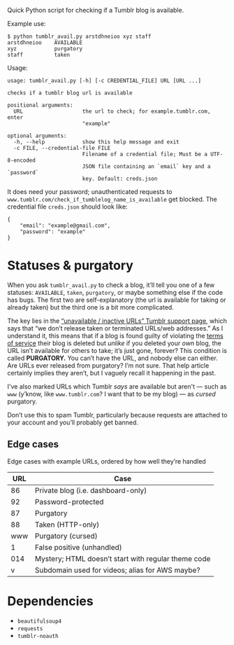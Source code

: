 Quick Python script for checking if a Tumblr blog is available.

Example use:

    $ python tumblr_avail.py arstdhneioo xyz staff
    arstdhneioo    AVAILABLE
    xyz            purgatory
    staff          taken

Usage:

    usage: tumblr_avail.py [-h] [-c CREDENTIAL_FILE] URL [URL ...]

    checks if a tumblr blog url is available

    positional arguments:
      URL                   the url to check; for example.tumblr.com, enter
                            "example"

    optional arguments:
      -h, --help            show this help message and exit
      -c FILE, --credential-file FILE
                            Filename of a credential file; Must be a UTF-8-encoded
                            JSON file containing an `email` key and a `password`
                            key. Default: creds.json

It does need your password; unauthenticated requests to
`www.tumblr.com/check_if_tumblelog_name_is_available` get blocked. The
credential file `creds.json` should look like:

    {
        "email": "example@gmail.com",
        "password": "example"
    }

# Statuses & purgatory

When you ask `tumblr_avail.py` to check a blog, it’ll tell you one of a few
statuses: `AVAILABLE`, `taken`, `purgatory`, or maybe something else if the code
has bugs. The first two are self-explanatory (the url is available for taking or
already taken) but the third one is a bit more complicated.

The key lies in the [“unavailable / inactive URLs” Tumblr support
page][unavailable], which says that “we don’t release taken or terminated
URLs/web addresses.” As I understand it, this means that if a blog is found
guilty of violating the [terms of service] their blog is deleted but *unlike* if
you deleted your *own* blog, the URL isn’t available for others to take; it’s
just gone, forever? This condition is called **PURGATORY.** You can’t have the
URL, and nobody else can either. Are URLs ever released from purgatory? I’m not
sure. That help article certainly implies they aren’t, but I vaguely recall it
happening in the past.

I've also marked URLs which Tumblr *says* are available but aren't — such as
`www` (y’know, like `www.tumblr.com`? I want that to be my blog) — as *cursed*
purgatory.

Don’t use this to spam Tumblr, particularly because requests are attached to
your account and you’ll probably get banned.

## Edge cases

Edge cases with example URLs, ordered by how well they’re handled

URL | Case
----|---------
86  | Private blog (i.e. dashboard-only)
92  | Password-protected
87  | Purgatory
88  | Taken (HTTP-only)
www | Purgatory (cursed)
1   | False positive (unhandled)
014 | Mystery; HTML doesn’t start with regular theme code
v   | Subdomain used for videos; alias for AWS maybe?

# Dependencies

* `beautifulsoup4`
* `requests`
* `tumblr-noauth`

[unavailable]: https://tumblr.zendesk.com/hc/en-us/articles/230894108-Unavailable-inactive-URLs
[terms of service]: https://www.tumblr.com/policy/en/terms-of-service
